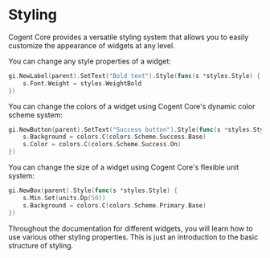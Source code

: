 # Styling

Cogent Core provides a versatile styling system that allows you to easily customize the appearance of widgets at any level.

You can change any style properties of a widget:

```Go
gi.NewLabel(parent).SetText("Bold text").Style(func(s *styles.Style) {
    s.Font.Weight = styles.WeightBold
})
```

You can change the colors of a widget using Cogent Core's dynamic color scheme system:

```Go
gi.NewButton(parent).SetText("Success button").Style(func(s *styles.Style) {
    s.Background = colors.C(colors.Scheme.Success.Base)
    s.Color = colors.C(colors.Scheme.Success.On)
})
```

You can change the size of a widget using Cogent Core's flexible unit system:

```Go
gi.NewBox(parent).Style(func(s *styles.Style) {
    s.Min.Set(units.Dp(50))
    s.Background = colors.C(colors.Scheme.Primary.Base)
})
```

Throughout the documentation for different widgets, you will learn how to use various other styling properties. This is just an introduction to the basic structure of styling.
